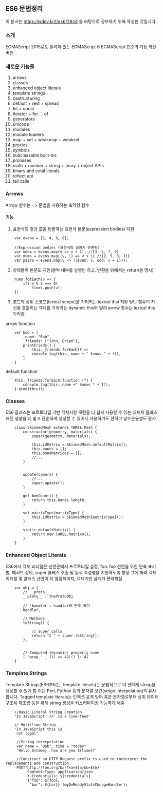 ## ES6 문법정리

이 문서는 https://jsdev.kr/t/es6/2944 를 바탕으로 공부하기 위해 작성한 것입니다.

### 소개
ECMAScript 2015로도 알려저 있는 ECMAScript 6
ECMAScript 표준의 가장 최신 버전

### 새로운 기능들
1. arrows
2. classes
3. enhanced object literals
4. template strings
5. destructuring
6. default + rest + spread
7. let + const
8. iterator + for ... of
9. generators
10. unicode
11. modules
12. module loaders
13. map + set + weakmap + weakset
14. proxies
15. symbols
16. subclassable built-ins
17. promises
18. math + number + string + array + object APIs
19. binary and octal literals
20. reflect api
21. tail calls

### Arrows
Arrow 함수는 => 문법을 사용하는 축약형 함수

#### 기능 
1. 표현식의 결과 값을 반환하는 표현식 본문(expression bodies) 지원
```
    var evens = [2, 4, 6, 8];

    //Expression bodies (표현식의 결과가 반환됨)
    var odds = evens.map(v => v + 1); //[3, 5, 7, 9]
    var nums = evens.map((v, i) => v + i) //[2, 5, 8, 11]
    var pairs = evens.map(v => ({even: v, odd: v + 1})); 
```

2. 상태블럭 본문도 지원(블럭 내부를 실행만 하고, 반환을 위해서는 return을 명시)

```
    nums.forEach(v => {
        if( v % 5 === 0)
            fives.push(v);
    })
```

3. 코드의 상위 스코프(lexical scope)를 가리키는 lexical thsi 지원
일반 함수의 자신을 호출하는 객체를 가리키는 dynamic this와 달리 arrow 함수는 lexical this 가리킴

arrow function
```
    var bob = {
        _name: "Bob",
        _friends: ["John, Brian"],
        printFrieds() {
            this._friends.forEach(f =>
            console.log(this._name + " knows " + f));
        }
    }
```

default function
```
    this._friends.forEach(function (f) {
        console.log(this._name +" knows " + f));
    }.bind(this));
```

### Classes

ES6 클래스는 포로토타입 기반 객체지향 패턴을 더 쉽게 사용할 수 있는 대체제
클래스 패턴 생성을 더 쉽고 단순하게 생성할 수 있어서 사용하기도 편하고 상호운용성도 증가

```
    class SkinnedMesh extends THREE.Mesh {
        constructor(geometry, materials) {
            super(geometry, materials);

            this.idMatrix = SkiinedMesh.defaultMatrix();
            this.bones = [];
            this.boneMatrices = [];
            //...
        }
    

        update(camera) {
            //...
            super.update();
        }

        get bonCount() {
            return this.bones.length;
        }

        set matrixType(matrixType) {
            this.idMatrix = SkinnedMesh[matrixType]();
        }

        static defaultMatrix() {
            return new THREE.Matrix4();
        }   
    }
```

### Enhanced Object Literals

ES6에서 객체 리터럴은 선언문에서 프로토타입 설정, foo: foo 선언을 위한 단축 표기법, 메서드 정의, super 클래스 호출 및 동적 속성명을 지원하도록 향상
그에 따라 객체 리터럴 및 클래스 선언이 더 밀접되어져, 객체기반 설계가 편리해짐

```
    var obj = {
        // __proto__
        __proto__ : theProtoObj

        // 'handler': handler의 단축 표기
        handler,

        // Methods
        toString() {

            // Super calls
            return "d " + super.toString();
        },


        // Computed (dynamic) property name
        [ 'prop_' _ (() => 42)() ]: 42
    }
```


###  Template Strings

Template Strings(ES6부터는 Template literals)는 문법적으로 더 편하게 string을 생성할 수 있게 함
이는 Perl, Python 등의 문자열 보간(strign interpolation)과 유사합니다. Tagged template literals는 인젝션 공격 방어 혹은 문자열로부터 상위 데이터 구조체 재조립 등을 위해 string 생성을 커스터마이징 가능하게 해줌

```
    //Basic Literal String Creation
    'In JavaScript '/n' is a line-feed'

    // Multiline String
    'In JavaScript this is
     not legal'

     //String interpolation
     var name = "Bob", time = "today"
     'Hello ${name}, how are you ${time}?'

     //Construct on HTTP Request prefix is used to ineterpret the replacements and constructipn
     POST'http://foo.org/bar?=a=${a}&b=${b}
          Content-Type: application/json
          X-Credentials: ${credentials}
          {"foo": ${foo},
           "bar": ${bar}}'(myOnReadyStateChnageHandler);
```





